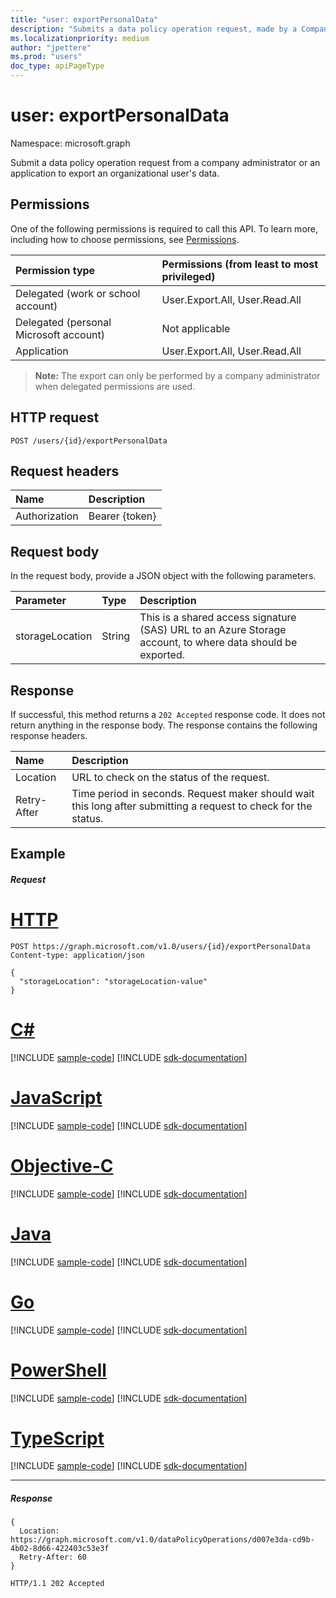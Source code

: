 ```yaml
---
title: "user: exportPersonalData"
description: "Submits a data policy operation request, made by a Company Administrator to export an organizational user's data."
ms.localizationpriority: medium
author: "jpettere"
ms.prod: "users"
doc_type: apiPageType
---
```


# user: exportPersonalData

Namespace: microsoft.graph

Submit a data policy operation request from a company administrator or an application to export an organizational user's data.

## Permissions
One of the following permissions is required to call this API. To learn more, including how to choose permissions, see [Permissions](/graph/permissions-reference).

|Permission type      | Permissions (from least to most privileged)              |
|:--------------------|:---------------------------------------------------------|
|Delegated (work or school account) |  User.Export.All, User.Read.All  |
|Delegated (personal Microsoft account) |  Not applicable  |
|Application | User.Export.All, User.Read.All |

>**Note:** The export can only be performed by a company administrator when delegated permissions are used.

## HTTP request
<!-- { "blockType": "ignored" } -->
```http
POST /users/{id}/exportPersonalData

```
## Request headers
| Name       | Description|
|:---------------|:----------|
| Authorization  | Bearer {token}|

## Request body
In the request body, provide a JSON object with the following parameters.

| Parameter	   | Type	|Description|
|:---------------|:--------|:----------|
|storageLocation|String|This is a shared access signature (SAS) URL to an Azure Storage account, to where data should be exported.|

## Response
If successful, this method returns a `202 Accepted` response code. It does not return anything in the response body. The response contains the following response headers.

| Name       | Description|
|:---------------|:----------|
| Location  | URL to check on the status of the request. |
| Retry-After  | Time period in seconds. Request maker should wait this long after submitting a request to check for the status. |

## Example
##### Request

# [HTTP](#tab/http)
<!-- {
  "blockType": "request",
  "name": "user_exportpersonaldata"
}-->
```http
POST https://graph.microsoft.com/v1.0/users/{id}/exportPersonalData
Content-type: application/json

{
  "storageLocation": "storageLocation-value"
}
```
# [C#](#tab/csharp)
[!INCLUDE [sample-code](../includes/snippets/csharp/user-exportpersonaldata-csharp-snippets.md)]
[!INCLUDE [sdk-documentation](../includes/snippets/snippets-sdk-documentation-link.md)]

# [JavaScript](#tab/javascript)
[!INCLUDE [sample-code](../includes/snippets/javascript/user-exportpersonaldata-javascript-snippets.md)]
[!INCLUDE [sdk-documentation](../includes/snippets/snippets-sdk-documentation-link.md)]

# [Objective-C](#tab/objc)
[!INCLUDE [sample-code](../includes/snippets/objc/user-exportpersonaldata-objc-snippets.md)]
[!INCLUDE [sdk-documentation](../includes/snippets/snippets-sdk-documentation-link.md)]

# [Java](#tab/java)
[!INCLUDE [sample-code](../includes/snippets/java/user-exportpersonaldata-java-snippets.md)]
[!INCLUDE [sdk-documentation](../includes/snippets/snippets-sdk-documentation-link.md)]

# [Go](#tab/go)
[!INCLUDE [sample-code](../includes/snippets/go/user-exportpersonaldata-go-snippets.md)]
[!INCLUDE [sdk-documentation](../includes/snippets/snippets-sdk-documentation-link.md)]

# [PowerShell](#tab/powershell)
[!INCLUDE [sample-code](../includes/snippets/powershell/user-exportpersonaldata-powershell-snippets.md)]
[!INCLUDE [sdk-documentation](../includes/snippets/snippets-sdk-documentation-link.md)]

# [TypeScript](#tab/typescript)
[!INCLUDE [sample-code](../includes/snippets/typescript/user-exportpersonaldata-typescript-snippets.md)]
[!INCLUDE [sdk-documentation](../includes/snippets/snippets-sdk-documentation-link.md)]

---

##### Response

```http
{
  Location: https://graph.microsoft.com/v1.0/dataPolicyOperations/d007e3da-cd9b-4b02-8d66-422403c53e3f
  Retry-After: 60
}
```
<!-- {
  "blockType": "response",
  "truncated": true
} -->
```http
HTTP/1.1 202 Accepted
```


<!-- uuid: 8fcb5dbc-d5aa-4681-8e31-b001d5168d79
2015-10-25 14:57:30 UTC -->
<!-- {
  "type": "#page.annotation",
  "description": "user: exportPersonalData",
  "keywords": "",
  "section": "documentation",
  "tocPath": "",
  "suppressions": [
  ]
}-->

